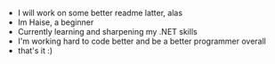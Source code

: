 - I will work on some better readme latter, alas
- Im Haise, a beginner
- Currently learning and sharpening my .NET skills
- I'm working hard to code better and be a better programmer overall
- that's it :)

<!---
Haise777/Haise777 is a ✨ special ✨ repository because its `README.md` (this file) appears on your GitHub profile.
You can click the Preview link to take a look at your changes.
--->
